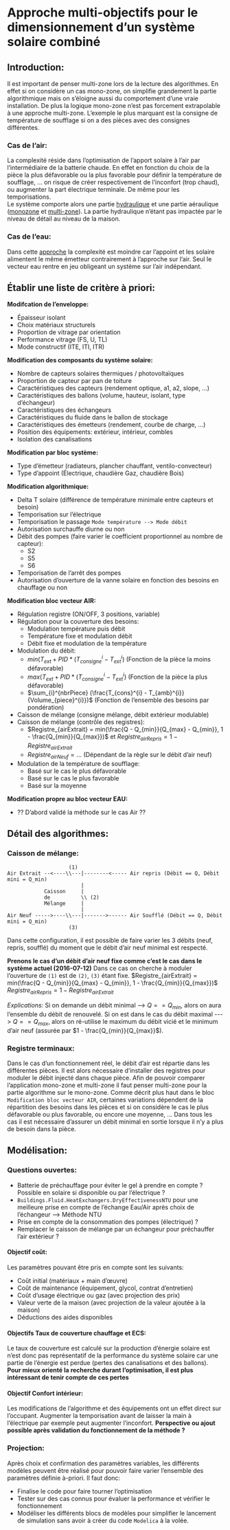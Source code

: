 # Approche multi-objectifs pour le dimensionnement d’un système solaire combiné

## Introduction:
Il est important de penser multi-zone lors de la lecture des algorithmes.
En effet si on considère un cas mono-zone, on simplifie grandement la partie algorithmique
mais on s’éloigne aussi du comportement d’une vraie installation. De plus la logique mono-zone
n’est pas forcement extrapolable à une approche multi-zone.
L’exemple le plus marquant est la consigne de température de soufflage si on a des pièces
avec des consignes différentes.

### Cas de l’air:
La complexité réside dans l’optimisation de l’apport solaire à l’air par l’intermédiaire
de la batterie chaude. En effet en fonction du choix de la pièce la plus défavorable ou la
plus favorable pour définir la température de soufflage, ... on risque de créer
respectivement de l’inconfort (trop chaud), ou augmenter la part électrique terminale.
De même pour les temporisations.  
Le système comporte alors une partie [hydraulique](air_hydraulique.pdf) et une
partie aéraulique ([monozone](air_aeraulique_mono.pdf) et [multi-zone](air_aeraulique_multi.pdf)).
La partie hydraulique n’étant pas impactée par le niveau de détail au niveau de la maison.


### Cas de l’eau:
Dans cette [approche](eau_hydraulique.pdf) la complexité est moindre car l’appoint et les solaire alimentent
le même émetteur contrairement à l’approche sur l’air.
Seul le vecteur eau rentre en jeu obligeant un système sur l’air indépendant.

## Établir une liste de critère à priori:
**Modifcation de l’enveloppe:**

  - Épaisseur isolant
  - Choix matériaux structurels
  - Proportion de vitrage par orientation
  - Performance vitrage (FS, U, TL)
  - Mode constructif (ITE, ITI, ITR)

**Modification des composants du système solaire:**

  - Nombre de capteurs solaires thermiques / photovoltaïques
  - Proportion de capteur par pan de toiture
  - Caractéristiques des capteurs (rendement optique, a1, a2, slope, ...)
  - Caractéristiques des ballons (volume, hauteur, isolant, type d’échangeur)
  - Caractéristiques des échangeurs
  - Caractéristiques du fluide dans le ballon de stockage
  - Caractéristiques des émetteurs (rendement, courbe de charge, ...)
  - Position des équipements: extérieur, intérieur, combles
  - Isolation des canalisations

**Modification par bloc système:**

  - Type d’émetteur (radiateurs, plancher chauffant, ventilo-convecteur)
  - Type d’appoint (Électrique, chaudière Gaz, chaudière Bois)

**Modification algorithmique:**

  - Delta T solaire (différence de température minimale entre capteurs et besoin)
  - Temporisation sur l’électrique
  - Temporisation le passage `Mode température --> Mode débit`
  - Autorisation surchauffe diurne ou non
  - Débit des pompes (faire varier le coefficient proportionnel au nombre de capteur):  
    - S2
    - S5
    - S6
  - Temporisation de l’arrêt des pompes
  - Autorisation d’ouverture de la vanne solaire en fonction des besoins en chauffage ou non

**Modification bloc vecteur AIR:**

  - Régulation registre (ON/OFF, 3 positions, variable)
  - Régulation pour la couverture des besoins:  
    - Modulation température puis débit
    - Température fixe et modulation débit
    - Débit fixe et modulation de la température
  - Modulation du débit:  
    - $min(T_{ext} + PID * (T_{consigne}^i - T_{ext}^i)$ (Fonction de la pièce la moins défavorable)
    - $max(T_{ext} + PID * (T_{consigne}^i - T_{ext}^i)$ (Fonction de la pièce la plus défavorable)
    - $\sum_{i}^{nbrPiece} (\frac{T_{cons}^{i} - T_{amb}^{i}} {Volume_{piece}^{i}})$ (Fonction de l’ensemble des besoins par pondération)
  - Caisson de mélange (consigne mélange, débit extérieur modulable)
  - Caisson de mélange (contrôle des registres):  
    - $Registre_{airExtrait} = min(\frac{Q - Q_{min}}{Q_{max} - Q_{min}}, 1 - \frac{Q_{min}}{Q_{max}})$
      et
      $Registre_{airRepris} = 1 - Registre_{airExtrait}$
    - $Registre_{airNeuf} = ...$ (Dépendant de la règle sur le débit d’air neuf)
  - Modulation de la température de soufflage:  
    - Basé sur le cas le plus défavorable
    - Basé sur le cas le plus favorable
    - Basé sur la moyenne

**Modification propre au bloc vecteur EAU:**

  - ?? D’abord validé la méthode sur le cas Air ??



## Détail des algorithmes:
### Caisson de mélange:
```
                    (1)
Air Extrait --<----\\---|--------<----- Air repris (Débit == Q, Débit mini = Q_min)
                        |
            Caisson     |
            de          \\ (2)
            Mélange     |
                        |
Air Neuf ----->----\\---|------->------ Air Soufflé (Débit == Q, Débit mini = Q_min)
                    (3)
```
Dans cette configuration, il est possible de faire varier les 3 débits (neuf, repris, soufflé)
du moment que le débit d’air neuf minimal est respecté.

**Prenons le cas d’un débit d’air neuf fixe comme c’est le cas dans le système actuel (2016-07-12)**
Dans ce cas on cherche à moduler l’ouverture de `(1)` est de `(2)`, `(3)` étant fixe.
$Registre_{airExtrait} = min(\frac{Q - Q_{min}}{Q_{max} - Q_{min}}, 1 - \frac{Q_{min}}{Q_{max}})$
$Registre_{airRepris} = 1 - Registre_{airExtrait}$

*Explications:*
Si on demande un débit minimal --> $Q == Q_{min}$, alors on aura l’ensemble du débit
de renouvelé.
Si on est dans le cas du débit maximal ---> $Q == Q_{max}$, alors on ré-utilise
le maximum du débit vicié et le minimum d’air neuf (assurée par $1 - \frac{Q_{min}}{Q_{max}}$).


### Registre terminaux:
Dans le cas d’un fonctionnement réel, le débit d’air est répartie dans les différentes
pièces. Il est alors nécessaire d’installer des registres pour moduler le débit injecté
dans chaque pièce. Afin de pouvoir comparer l’application mono-zone et multi-zone
il faut penser multi-zone pour la partie algorithme sur le mono-zone.
Comme décrit plus haut dans le bloc `Modification bloc vecteur AIR`, certaines variations
dépendent de la répartition des besoins dans les pièces et si on considère le cas le
plus défavorable ou plus favorable, ou encore une moyenne, ...
Dans tous les cas il est nécessaire d’assurer un débit minimal en sortie lorsque
il n’y a plus de besoin dans la pièce.



## Modélisation:
### Questions ouvertes:

  - Batterie de préchauffage pour éviter le gel à prendre en compte ?
    Possible en solaire si disponible ou par l’électrique ?
  - `Buildings.Fluid.HeatExchangers.DryEffectivenessNTU` pour une meilleure prise
    en compte de l’échange Eau/Air après choix de l’échangeur --> Méthode NTU
  - Prise en compte de la consommation des pompes (électrique) ?
  - Remplacer le caisson de mélange par un échangeur pour préchauffer l’air extérieur ?


#### Objectif coût:
Les paramètres pouvant être pris en compte sont les suivants:

  - Coût initial (matériaux + main d’œuvre)
  - Coût de maintenance (équipement, glycol, contrat d’entretien)
  - Coût d’usage électrique ou gaz (avec projection des prix)
  - Valeur verte de la maison (avec projection de la valeur ajoutée à la maison)
  - Déductions des aides disponibles

#### Objectifs Taux de couverture chauffage et ECS:
Le taux de couverture est calculé sur la production d’énergie solaire est n’est
donc pas représentatif de la performance du système solaire car une partie de l’énergie
est perdue (pertes des canalisations et des ballons).
**Pour mieux orienté la recherche durant l’optimisation, il est plus intéressant de tenir compte de ces pertes**


#### Objectif Confort intérieur:
Les modifications de l’algorithme et des équipements ont un effet direct sur l’occupant.
Augmenter la temporisation avant de laisser la main à l’électrique par exemple peut
augmenter l’inconfort.
**Perspective ou ajout possible après validation du fonctionnement de la méthode ?**

### Projection:
Après choix et confirmation des paramètres variables, les différents modèles peuvent
être réalisé pour pouvoir faire varier l’ensemble des paramètres définie à-priori.
Il faut donc:

  - Finalise le code pour faire tourner l’optimisation
  - Tester sur des cas connus pour évaluer la performance et vérifier le fonctionnement
  - Modéliser les différents blocs de modèles pour simplifier le lancement de simulation
    sans avoir à créer du code `Modelica` à la volée.
